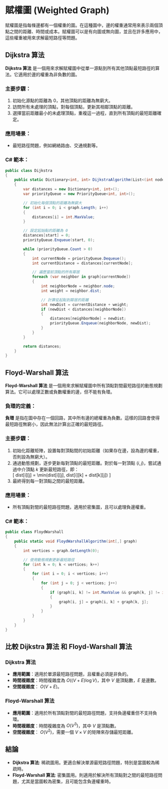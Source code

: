 # 賦權圖 (Weighted Graph)

賦權圖是指每條邊都有一個權重的圖。在這種圖中，邊的權重通常用來表示兩個頂點之間的距離、時間或成本。賦權圖可以是有向圖或無向圖，並且在許多應用中，這些權重被用來求解最短路徑等問題。

## Dijkstra 算法

**Dijkstra 算法** 是一個用來求解賦權圖中從單一源點到所有其他頂點最短路徑的算法。它適用於邊的權重為非負數的圖。

### 主要步驟：
1. 初始化源點的距離為 0，其他頂點的距離為無窮大。
2. 訪問所有未處理的頂點，對每個頂點，更新其相鄰頂點的距離。
3. 選擇當前距離最小的未處理頂點，重複這一過程，直到所有頂點的最短距離確定。

### 應用場景：
- 最短路徑問題，例如網絡路由、交通規劃等。

### C# 範本：
```csharp
public class Dijkstra
{
    public static Dictionary<int, int> DijkstraAlgorithm(List<(int node, int dist)>[] graph, int start)
    {
        var distances = new Dictionary<int, int>();
        var priorityQueue = new PriorityQueue<int, int>();

        // 初始化每個頂點的距離為無窮大
        for (int i = 0; i < graph.Length; i++)
        {
            distances[i] = int.MaxValue;
        }

        // 設定起始點的距離為 0
        distances[start] = 0;
        priorityQueue.Enqueue(start, 0);

        while (priorityQueue.Count > 0)
        {
            int currentNode = priorityQueue.Dequeue();
            int currentDistance = distances[currentNode];

            // 遍歷當前頂點的所有鄰居
            foreach (var neighbor in graph[currentNode])
            {
                int neighborNode = neighbor.node;
                int weight = neighbor.dist;

                // 計算從起點到鄰居的距離
                int newDist = currentDistance + weight;
                if (newDist < distances[neighborNode])
                {
                    distances[neighborNode] = newDist;
                    priorityQueue.Enqueue(neighborNode, newDist);
                }
            }
        }

        return distances;
    }
}
```
## Floyd-Warshall 算法

**Floyd-Warshall 算法** 是一個用來求解賦權圖中所有頂點對間最短路徑的動態規劃算法。它可以處理正數或負數權重的邊，但不能有負環。

### 負環的定義：
**負環** 是指在圖中存在一個回路，其中所有邊的總權重為負數。這樣的回路會使得最短路徑無窮小，因此無法計算出正確的最短路徑。

### 主要步驟：
1. 初始化距離矩陣，設置每對頂點間的初始距離（如果存在邊，設為邊的權重，否則設為無窮大）。
2. 通過動態規劃，逐步更新每對頂點的最短距離。對於每一對頂點 $(i, j)$，嘗試通過中介頂點 $k$ 更新最短路徑，即：  
   \[
   dist[i][j] = \min(dist[i][j], dist[i][k] + dist[k][j])
   \]
3. 最終得到每一對頂點之間的最短距離。

### 應用場景：
- 所有頂點對間的最短路徑問題，適用於密集圖，且可以處理負邊權重。

### C# 範本：
```csharp
public class FloydWarshall
{
    public static void FloydWarshallAlgorithm(int[,] graph)
    {
        int vertices = graph.GetLength(0);

        // 使用動態規劃更新最短路徑
        for (int k = 0; k < vertices; k++)
        {
            for (int i = 0; i < vertices; i++)
            {
                for (int j = 0; j < vertices; j++)
                {
                    if (graph[i, k] != int.MaxValue && graph[k, j] != int.MaxValue && graph[i, j] > graph[i, k] + graph[k, j])
                    {
                        graph[i, j] = graph[i, k] + graph[k, j];
                    }
                }
            }
        }
    }
}
```
## 比較 Dijkstra 算法 和 Floyd-Warshall 算法

### Dijkstra 算法
- **應用範圍**：適用於單源最短路徑問題，且權重必須是非負的。
- **時間複雜度**：時間複雜度為 $O((V + E) \log V)$，其中 $V$ 是頂點數，$E$ 是邊數。
- **空間複雜度**： $O(V + E)$。

### Floyd-Warshall 算法
- **應用範圍**：適用於所有頂點對間的最短路徑問題，支持負邊權重但不支持負環。
- **時間複雜度**：時間複雜度為 $O(V^3)$，其中 $V$ 是頂點數。
- **空間複雜度**： $O(V^2)$，需要一個 $V \times V$ 的矩陣來存儲最短距離。

## 結論
- **Dijkstra 算法**: 稀疏圖用。更適合解決單源最短路徑問題，特別是當圖較為稀疏時。
- **Floyd-Warshall 算法**: 密集圖用。則適用於解決所有頂點對之間的最短路徑問題，尤其是當圖較為密集，且可能包含負邊權重時。
